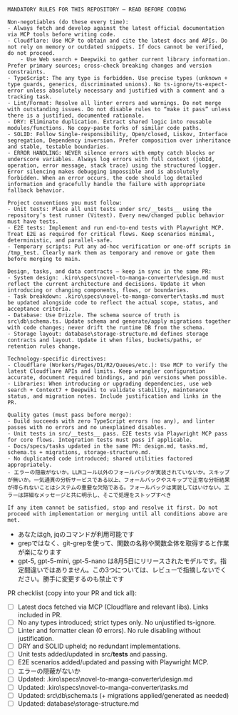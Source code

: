 ```instructions
MANDATORY RULES FOR THIS REPOSITORY — READ BEFORE CODING

Non‑negotiables (do these every time):
- Always fetch and develop against the latest official documentation via MCP tools before writing code.
- Cloudflare: Use MCP to obtain and cite the latest docs and APIs. Do not rely on memory or outdated snippets. If docs cannot be verified, do not proceed.
	- Use Web search + Deepwiki to gather current library information. Prefer primary sources; cross‑check breaking changes and version constraints.
- TypeScript: The any type is forbidden. Use precise types (unknown + type guards, generics, discriminated unions). No ts-ignore/ts-expect-error unless absolutely necessary and justified with a comment and a tracking task.
- Lint/Format: Resolve all linter errors and warnings. Do not merge with outstanding issues. Do not disable rules to “make it pass” unless there is a justified, documented rationale.
- DRY: Eliminate duplication. Extract shared logic into reusable modules/functions. No copy-paste forks of similar code paths.
- SOLID: Follow Single-responsibility, Open/closed, Liskov, Interface segregation, Dependency inversion. Prefer composition over inheritance and stable, testable boundaries.
- ERROR HANDLING: NEVER silence errors with empty catch blocks or underscore variables. Always log errors with full context (jobId, operation, error message, stack trace) using the structured logger. Error silencing makes debugging impossible and is absolutely forbidden. When an error occurs, the code should log detailed information and gracefully handle the failure with appropriate fallback behavior.

Project conventions you must follow:
- Unit tests: Place all unit tests under src/__tests__ using the repository’s test runner (Vitest). Every new/changed public behavior must have tests.
- E2E tests: Implement and run end-to-end tests with Playwright MCP. Treat E2E as required for critical flows. Keep scenarios minimal, deterministic, and parallel‑safe.
- Temporary scripts: Put any ad‑hoc verification or one‑off scripts in /tmp_test. Clearly mark them as temporary and remove or gate them before merging to main.

Design, tasks, and data contracts — keep in sync in the same PR:
- System design: .kiro\specs\novel-to-manga-converter\design.md must reflect the current architecture and decisions. Update it when introducing or changing components, flows, or boundaries.
- Task breakdown: .kiro\specs\novel-to-manga-converter\tasks.md must be updated alongside code to reflect the actual scope, status, and acceptance criteria.
- Database: Use Drizzle. The schema source of truth is src\db\schema.ts. Update schema and generate/apply migrations together with code changes; never drift the runtime DB from the schema.
- Storage layout: database\storage-structure.md defines storage contracts and layout. Update it when files, buckets/paths, or retention rules change.

Technology‑specific directives:
- Cloudflare (Workers/Pages/D1/R2/Queues/etc.): Use MCP to verify the latest Cloudflare APIs and limits. Keep wrangler configuration accurate, document required bindings, and pin versions when possible.
- Libraries: When introducing or upgrading dependencies, use web search + Context7 + Deepwiki to validate stability, maintenance status, and migration notes. Include justification and links in the PR.

Quality gates (must pass before merge):
- Build succeeds with zero TypeScript errors (no any), and linter passes with no errors and no unexplained disables.
- Unit tests in src/__tests__ pass. E2E tests via Playwright MCP pass for core flows. Integration tests must pass if applicable.
- Docs/specs/tasks updated in the same PR: design.md, tasks.md, schema.ts + migrations, storage-structure.md.
- No duplicated code introduced; shared utilities factored appropriately.
- エラーの隠蔽がないか。LLMコール以外のフォールバックが実装されていないか。スキップが無いか。一気通貫の分析サービスである以上、フォールバックやスキップで正常な分析結果が得られないことはシステムの重要な欠陥である。フォールバックは実装してはいけない。エラーは詳細なメッセージと共に明示し、そこで処理をストップすべき

If any item cannot be satisfied, stop and resolve it first. Do not proceed with implementation or merging until all conditions above are met.
```

- あなたはgh, jqのコマンドが利用可能です
- grepではなく、git-grepを使って、関数の名称や関数全体を取得すると作業が楽になります
- gpt-5, gpt-5-mini, gpt-5-nano は8月5日にリリースされたモデルです。指定間違いではありません。この3つについては、レビューで指摘しないでください。勝手に変更するのも禁止です

PR checklist (copy into your PR and tick all):

- [ ] Latest docs fetched via MCP (Cloudflare and relevant libs). Links included in PR.
- [ ] No any types introduced; strict types only. No unjustified ts-ignore.
- [ ] Linter and formatter clean (0 errors). No rule disabling without justification.
- [ ] DRY and SOLID upheld; no redundant implementations.
- [ ] Unit tests added/updated in src/**tests** and passing.
- [ ] E2E scenarios added/updated and passing with Playwright MCP.
- [ ] エラーの隠蔽がないか
- [ ] Updated: .kiro\specs\novel-to-manga-converter\design.md
- [ ] Updated: .kiro\specs\novel-to-manga-converter\tasks.md
- [ ] Updated: src\db\schema.ts (+ migrations applied/generated as needed)
- [ ] Updated: database\storage-structure.md
